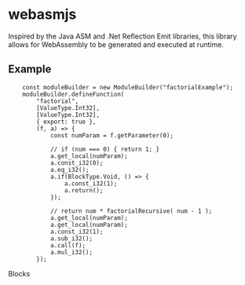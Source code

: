 # webasmjs 

Inspired by the Java ASM and .Net Reflection Emit libraries, this library allows for WebAssembly to be generated and executed at runtime.

## Example

```
    const moduleBuilder = new ModuleBuilder("factorialExample");
    moduleBuilder.defineFunction(
        "factorial", 
        [ValueType.Int32], 
        [ValueType.Int32], 
        { export: true },
        (f, a) => {
            const numParam = f.getParameter(0);
    
            // if (num === 0) { return 1; }
            a.get_local(numParam);
            a.const_i32(0);
            a.eq_i32();
            a.if(BlockType.Void, () => { 
                a.const_i32(1); 
                a.return();
            });
    
            // return num * factorialRecursive( num - 1 );
            a.get_local(numParam);
            a.get_local(numParam);
            a.const_i32(1);
            a.sub_i32();
            a.call(f);
            a.mul_i32();        
        });
```

Blocks